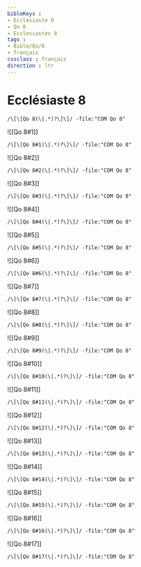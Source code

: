 ```yaml
---
bibleKeys : 
- Ecclésiaste 8
- Qo 8
- Ecclesiastes 8
tags : 
- Bible/Qo/8
- français
cssclass : français
direction : ltr
---
```


# Ecclésiaste 8

```query
/\[\[Qo 8(\|.*)?\]\]/ -file:"COM Qo 8"
```



![[Qo 8#1]]

```query
/\[\[Qo 8#1(\|.*)?\]\]/ -file:"COM Qo 8"
```

![[Qo 8#2]]

```query
/\[\[Qo 8#2(\|.*)?\]\]/ -file:"COM Qo 8"
```

![[Qo 8#3]]

```query
/\[\[Qo 8#3(\|.*)?\]\]/ -file:"COM Qo 8"
```

![[Qo 8#4]]

```query
/\[\[Qo 8#4(\|.*)?\]\]/ -file:"COM Qo 8"
```

![[Qo 8#5]]

```query
/\[\[Qo 8#5(\|.*)?\]\]/ -file:"COM Qo 8"
```

![[Qo 8#6]]

```query
/\[\[Qo 8#6(\|.*)?\]\]/ -file:"COM Qo 8"
```

![[Qo 8#7]]

```query
/\[\[Qo 8#7(\|.*)?\]\]/ -file:"COM Qo 8"
```

![[Qo 8#8]]

```query
/\[\[Qo 8#8(\|.*)?\]\]/ -file:"COM Qo 8"
```

![[Qo 8#9]]

```query
/\[\[Qo 8#9(\|.*)?\]\]/ -file:"COM Qo 8"
```

![[Qo 8#10]]

```query
/\[\[Qo 8#10(\|.*)?\]\]/ -file:"COM Qo 8"
```

![[Qo 8#11]]

```query
/\[\[Qo 8#11(\|.*)?\]\]/ -file:"COM Qo 8"
```

![[Qo 8#12]]

```query
/\[\[Qo 8#12(\|.*)?\]\]/ -file:"COM Qo 8"
```

![[Qo 8#13]]

```query
/\[\[Qo 8#13(\|.*)?\]\]/ -file:"COM Qo 8"
```

![[Qo 8#14]]

```query
/\[\[Qo 8#14(\|.*)?\]\]/ -file:"COM Qo 8"
```

![[Qo 8#15]]

```query
/\[\[Qo 8#15(\|.*)?\]\]/ -file:"COM Qo 8"
```

![[Qo 8#16]]

```query
/\[\[Qo 8#16(\|.*)?\]\]/ -file:"COM Qo 8"
```

![[Qo 8#17]]

```query
/\[\[Qo 8#17(\|.*)?\]\]/ -file:"COM Qo 8"
```

